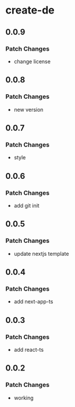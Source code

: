 # create-de

## 0.0.9

### Patch Changes

- change license

## 0.0.8

### Patch Changes

- new version

## 0.0.7

### Patch Changes

- style

## 0.0.6

### Patch Changes

- add git init

## 0.0.5

### Patch Changes

- update nextjs template

## 0.0.4

### Patch Changes

- add next-app-ts

## 0.0.3

### Patch Changes

- add react-ts

## 0.0.2

### Patch Changes

- working
